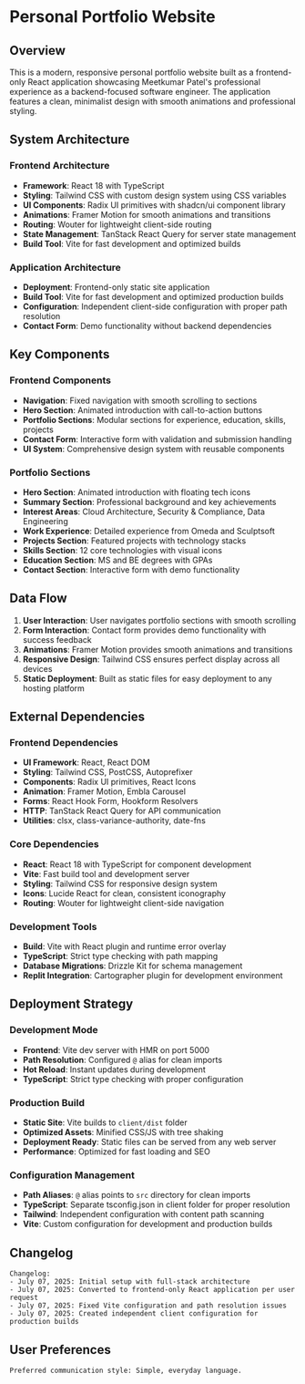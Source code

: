 # Personal Portfolio Website

## Overview

This is a modern, responsive personal portfolio website built as a frontend-only React application showcasing Meetkumar Patel's professional experience as a backend-focused software engineer. The application features a clean, minimalist design with smooth animations and professional styling.

## System Architecture

### Frontend Architecture
- **Framework**: React 18 with TypeScript
- **Styling**: Tailwind CSS with custom design system using CSS variables
- **UI Components**: Radix UI primitives with shadcn/ui component library
- **Animations**: Framer Motion for smooth animations and transitions
- **Routing**: Wouter for lightweight client-side routing
- **State Management**: TanStack React Query for server state management
- **Build Tool**: Vite for fast development and optimized builds

### Application Architecture
- **Deployment**: Frontend-only static site application
- **Build Tool**: Vite for fast development and optimized production builds
- **Configuration**: Independent client-side configuration with proper path resolution
- **Contact Form**: Demo functionality without backend dependencies

## Key Components

### Frontend Components
- **Navigation**: Fixed navigation with smooth scrolling to sections
- **Hero Section**: Animated introduction with call-to-action buttons
- **Portfolio Sections**: Modular sections for experience, education, skills, projects
- **Contact Form**: Interactive form with validation and submission handling
- **UI System**: Comprehensive design system with reusable components

### Portfolio Sections
- **Hero Section**: Animated introduction with floating tech icons
- **Summary Section**: Professional background and key achievements
- **Interest Areas**: Cloud Architecture, Security & Compliance, Data Engineering
- **Work Experience**: Detailed experience from Omeda and Sculptsoft
- **Projects Section**: Featured projects with technology stacks
- **Skills Section**: 12 core technologies with visual icons
- **Education Section**: MS and BE degrees with GPAs
- **Contact Section**: Interactive form with demo functionality

## Data Flow

1. **User Interaction**: User navigates portfolio sections with smooth scrolling
2. **Form Interaction**: Contact form provides demo functionality with success feedback
3. **Animations**: Framer Motion provides smooth animations and transitions
4. **Responsive Design**: Tailwind CSS ensures perfect display across all devices
5. **Static Deployment**: Built as static files for easy deployment to any hosting platform

## External Dependencies

### Frontend Dependencies
- **UI Framework**: React, React DOM
- **Styling**: Tailwind CSS, PostCSS, Autoprefixer
- **Components**: Radix UI primitives, React Icons
- **Animation**: Framer Motion, Embla Carousel
- **Forms**: React Hook Form, Hookform Resolvers
- **HTTP**: TanStack React Query for API communication
- **Utilities**: clsx, class-variance-authority, date-fns

### Core Dependencies
- **React**: React 18 with TypeScript for component development
- **Vite**: Fast build tool and development server
- **Styling**: Tailwind CSS for responsive design system
- **Icons**: Lucide React for clean, consistent iconography
- **Routing**: Wouter for lightweight client-side navigation

### Development Tools
- **Build**: Vite with React plugin and runtime error overlay
- **TypeScript**: Strict type checking with path mapping
- **Database Migrations**: Drizzle Kit for schema management
- **Replit Integration**: Cartographer plugin for development environment

## Deployment Strategy

### Development Mode
- **Frontend**: Vite dev server with HMR on port 5000
- **Path Resolution**: Configured `@` alias for clean imports
- **Hot Reload**: Instant updates during development
- **TypeScript**: Strict type checking with proper configuration

### Production Build
- **Static Site**: Vite builds to `client/dist` folder
- **Optimized Assets**: Minified CSS/JS with tree shaking
- **Deployment Ready**: Static files can be served from any web server
- **Performance**: Optimized for fast loading and SEO

### Configuration Management
- **Path Aliases**: `@` alias points to `src` directory for clean imports
- **TypeScript**: Separate tsconfig.json in client folder for proper resolution
- **Tailwind**: Independent configuration with content path scanning
- **Vite**: Custom configuration for development and production builds

## Changelog

```
Changelog:
- July 07, 2025: Initial setup with full-stack architecture
- July 07, 2025: Converted to frontend-only React application per user request
- July 07, 2025: Fixed Vite configuration and path resolution issues
- July 07, 2025: Created independent client configuration for production builds
```

## User Preferences

```
Preferred communication style: Simple, everyday language.
```